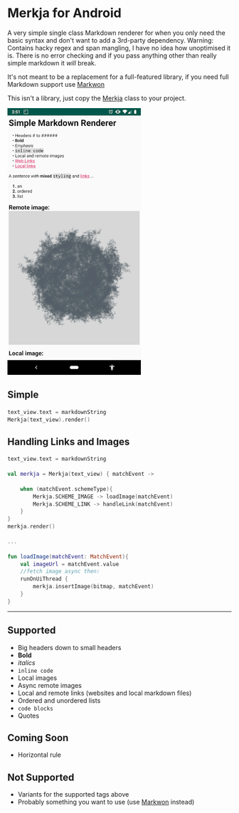 # Merkja for Android

A very simple single class Markdown renderer for when you only need the basic syntax and don't want to add a 3rd-party dependency. Warning: Contains hacky regex and span mangling, I have no idea how unoptimised it is. There is no error checking and if you pass anything other than really simple markdown it _will_ break.

It's not meant to be a replacement for a full-featured library, if you need full Markdown support use [Markwon](https://github.com/noties/Markwon)

This isn't a library, just copy the [Merkja](https://github.com/fiskurgit/Merkja/blob/master/app/src/main/java/fiskurgit/android/markdownrenderer/Merkja.kt) class to your project.


<img src="markdown_screenshot.png" width="300">

## Simple

```kotlin
text_view.text = markdownString
Merkja(text_view).render()
```

## Handling Links and Images

```kotlin
text_view.text = markdownString

val merkja = Merkja(text_view) { matchEvent ->

    when (matchEvent.schemeType){
        Merkja.SCHEME_IMAGE -> loadImage(matchEvent)
        Merkja.SCHEME_LINK -> handleLink(matchEvent)
    }
}
merkja.render()

...

fun loadImage(matchEvent: MatchEvent){
    val imageUrl = matchEvent.value
    //fetch image async then:
    runOnUiThread {
        merkja.insertImage(bitmap, matchEvent)
    }
}

```

---

## Supported

* Big headers down to small headers
* **Bold**
* _italics_
* `inline code`
* Local images
* Async remote images
* Local and remote links (websites and local markdown files)
* Ordered and unordered lists
* ```code blocks ```
* Quotes

## Coming Soon

* Horizontal rule

## Not Supported

* Variants for the supported tags above
* Probably something you want to use (use [Markwon](https://github.com/noties/Markwon) instead)

